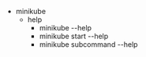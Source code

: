 * minikube 
    * help
        * minikube --help
        * minikube start --help
        * minikube subcommand --help
